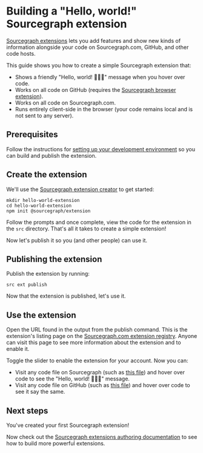 # Building a "Hello, world!" Sourcegraph extension

[Sourcegraph extensions](https://docs.sourcegraph.com/extensions) lets you add features and show new kinds of information alongside your code on Sourcegraph.com, GitHub, and other code hosts.

This guide shows you how to create a simple Sourcegraph extension that:

- Shows a friendly "Hello, world! 🎉🎉🎉" message when you hover over code.
- Works on all code on GitHub (requires the [Sourcegraph browser extension](https://docs.sourcegraph.com/integration/browser_extension)).
- Works on all code on Sourcegraph.com.
- Runs entirely client-side in the browser (your code remains local and is not sent to any server).

## Prerequisites

Follow the instructions for [setting up your development environment](../authoring/development_environment.md) so you can build and publish the extension.

## Create the extension

We'll use the [Sourcegraph extension creator](https://github.com/sourcegraph/create-extension) to get started:

```shell
mkdir hello-world-extension
cd hello-world-extension
npm init @sourcegraph/extension
```

Follow the prompts and once complete, view the code for the extension in the `src` directory. That's all it takes to create a simple extension!

Now let's publish it so you (and other people) can use it.

## Publishing the extension

Publish the extension by running:

```shell
src ext publish
```

Now that the extension is published, let's use it.

## Use the extension

Open the URL found in the output from the publish command. This is the extension's listing page on the [Sourcegraph.com extension registry](https://sourcegraph.com/extensions). Anyone can visit this page to see more information about the extension and to enable it.

Toggle the slider to enable the extension for your account. Now you can:

- Visit any code file on Sourcegraph (such as [this file](https://sourcegraph.com/github.com/ReactiveX/rxjs/-/blob/src/internal/observable/SubscribeOnObservable.ts)) and hover over code to see the "Hello, world! 🎉🎉🎉" message.
- Visit any code file on GitHub (such as [this file](https://github.com/ReactiveX/rxjs/blob/HEAD/src/internal/observable/SubscribeOnObservable.ts)) and hover over code to see it say the same.

## Next steps

You've created your first Sourcegraph extension!

Now check out the [Sourcegraph extensions authoring documentation](../index.md) to see how to build more powerful extensions.
